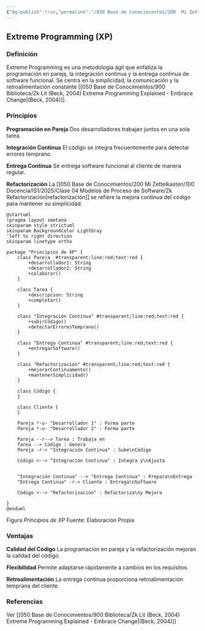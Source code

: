 ```yaml
---
{"dg-publish":true,"permalink":"/050 Base de Conocimientos/200  Mi Zettelkasten/100 Docencia/IS1/2025/Clase 04 Modelos de Proceso de Software/Zk Extreme Programming (XP)/","tags":["digitalGarden","xp"]}
---
```


## Extreme Programming (XP)

### Definición
Extreme Programming es una metodología ágil que enfatiza la programación en pareja, la integración continua y la entrega continua de software funcional. Se centra en la simplicidad, la comunicación y la retroalimentación constante [[050 Base de Conocimientos/900 Biblioteca/Zk Lit (Beck, 2004) Extreme Programming Explained - Embrace Change\|(Beck, 2004)]].

### Principios

**Programación en Pareja** 
Dos desarrolladores trabajan juntos en una sola tarea.

**Integración Continua**
El código se integra frecuentemente para detectar errores temprano.

**Entrega Continua**
Se entrega software funcional al cliente de manera regular.

**Refactorización**
La [[050 Base de Conocimientos/200  Mi Zettelkasten/100 Docencia/IS1/2025/Clase 04 Modelos de Proceso de Software/Zk Refactorización\|refactorización]] se refiere la mejora continua del código para mantener su simplicidad.

```plantuml
@startuml
!pragma layout smetana
skinparam style strictuml
skinparam BackgroundColor LightGray
'left to right direction
skinparam linetype ortho

package "Principios de XP" {
    class Pareja  #transparent;line:red;text:red {
        +desarrollador1: String
        +desarrollador2: String
        +colaborar()
    }
    
    class Tarea {
        +descripcion: String
        +completar()
    }
    
    class "Integración Continua" #transparent;line:red;text:red {
        +subirCódigo()
        +detectarErroresTemprano()
    }
    
    class "Entrega Continua" #transparent;line:red;text:red {
        +entregarSoftware()
    }
    
    class "Refactorización" #transparent;line:red;text:red {
        +mejorarContinuamente()
        +mantenerSimplicidad()
    }
    
    class Código {
    }
    
    class Cliente {
    }
    
    Pareja *-u- "Desarrollador 1" : Forma parte
    Pareja *-u- "Desarrollador 2" : Forma parte
    
    Pareja --r--> Tarea : Trabaja en
    Tarea --> Código : Genera
    Pareja -r-> "Integración Continua" : Sube\nCódigo
    
    Código <--> "Integración Continua" : Integra y\nAjusta

    
    "Integración Continua" --> "Entrega Continua" : Prepara\nEntrega
    "Entrega Continua" -r-> Cliente : Entrega\nSoftware
    
    Código <--> "Refactorización" : Refactoriza\ny Mejora

}
@enduml
```
Figura
_Principios de XP_
Fuente: Elaboración Propia

### Ventajas   
**Calidad del Código**
La programación en pareja y la refactorización mejoran la calidad del código.

**Flexibilidad**
Permite adaptarse rápidamente a cambios en los requisitos.        

**Retroalimentación**
La entrega continua proporciona retroalimentación temprana del cliente.

### Referencias
Ver [[050 Base de Conocimientos/900 Biblioteca/Zk Lit (Beck, 2004) Extreme Programming Explained - Embrace Change\|(Beck, 2004)]]
